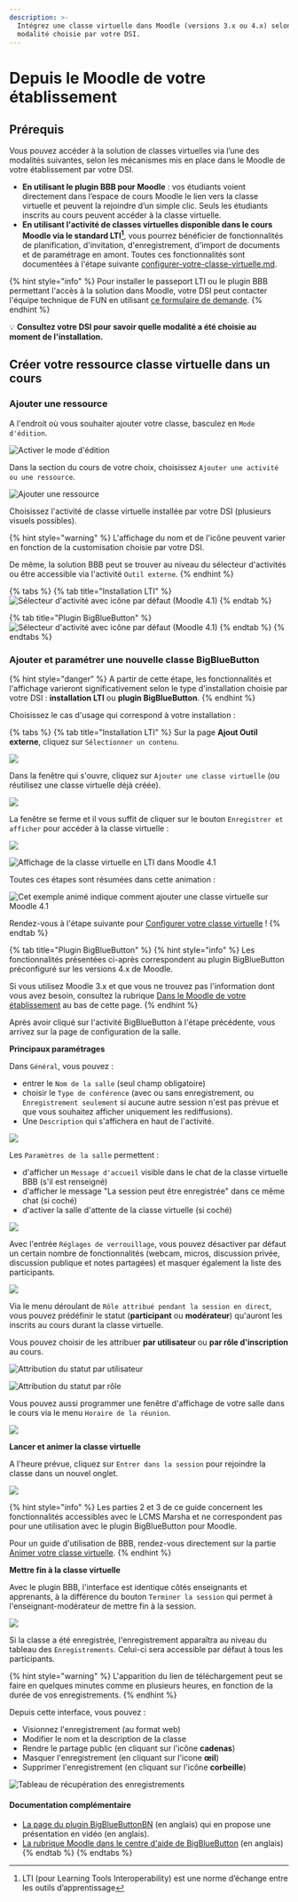 ```yaml
---
description: >-
  Intégrez une classe virtuelle dans Moodle (versions 3.x ou 4.x) selon la
  modalité choisie par votre DSI.
---
```


# Depuis le Moodle de votre établissement

## Prérequis

Vous pouvez accéder à la solution de classes virtuelles via l’une des modalités suivantes, selon les mécanismes mis en place dans le Moodle de votre établissement par votre DSI.

* **En utilisant le plugin BBB pour Moodle** : vos étudiants voient directement dans l’espace de cours Moodle le lien vers la classe virtuelle et peuvent la rejoindre d’un simple clic. Seuls les étudiants inscrits au cours peuvent accéder à la classe virtuelle.
* **En utilisant l'activité de classes virtuelles disponible dans le cours Moodle via le standard LTI[^1]**, vous pourrez bénéficier de fonctionnalités de planification, d'invitation, d'enregistrement, d'import de documents et de paramétrage en amont. Toutes ces fonctionnalités sont documentées à l'étape suivante [configurer-votre-classe-virtuelle.md](../configurer-votre-classe-virtuelle.md "mention").

{% hint style="info" %}
Pour installer le passeport LTI ou le plugin BBB permettant l'accès à la solution dans Moodle, votre DSI peut contacter l'équipe technique de FUN en utilisant [ce formulaire de demande](https://www.fun-mooc.help/hc/fr/requests/new?ticket_form_id=9122250595357).
{% endhint %}

:bulb: **Consultez votre DSI pour savoir quelle modalité a été choisie au moment de l'installation.**

## Créer votre ressource classe virtuelle dans un cours

### Ajouter une ressource

A l'endroit où vous souhaiter ajouter votre classe, basculez en `Mode d'édition`.

![Activer le mode d'édition](/assets/moodle4-edition-button.gif)

Dans la section du cours de votre choix, choisissez `Ajouter une activité ou une ressource`.

![Ajouter une ressource](/assets/moodle4-ajouter_ressource.png)

Choisissez l'activité de classe virtuelle installée par votre DSI (plusieurs visuels possibles).

{% hint style="warning" %}
L'affichage du nom et de l'icône peuvent varier en fonction de la customisation choisie par votre DSI.

De même, la solution BBB peut se trouver au niveau du sélecteur d'activités ou être accessible via l'activité `Outil externe`.
{% endhint %}

{% tabs %}
{% tab title="Installation LTI" %}
![Sélecteur d'activité avec icône par défaut (Moodle 4.1)](/assets/moodle4-activite_cv.png)
{% endtab %}

{% tab title="Plugin BigBlueButton" %}
![Sélecteur d'activité avec icône par défaut (Moodle 4.1)](/assets/moodle4.activite_plugin_bbb.png)
{% endtab %}
{% endtabs %}

### Ajouter et paramétrer une nouvelle classe BigBlueButton

{% hint style="danger" %}
A partir de cette étape, les fonctionnalités et l'affichage varieront significativement selon le type d'installation choisie par votre DSI : **installation LTI** ou **plugin BigBlueButton**.
{% endhint %}

Choisissez le cas d'usage qui correspond à votre installation :

{% tabs %}
{% tab title="Installation LTI" %}
Sur la page **Ajout Outil externe**, cliquez sur `Sélectionner un contenu`.

![](/assets/moodle4-lti-ajout_contenu.png)

Dans la fenêtre qui s'ouvre, cliquez sur `Ajouter une classe virtuelle` (ou réutilisez une classe virtuelle déjà créée).

![](/assets/moodle4-lti-nouvelle_cv.png)

La fenêtre se ferme et il vous suffit de cliquer sur le bouton `Enregistrer et afficher` pour accéder à la classe virtuelle :

![](/assets/moodle4-enregistrer_afficher.png)

![Affichage de la classe virtuelle en LTI dans Moodle 4.1](/assets/moodle4-nouvelle_classe.png)

Toutes ces étapes sont résumées dans cette animation :

![Cet exemple animé indique comment ajouter une classe virtuelle sur Moodle 4.1](/assets/Classe-virtuelle-add.gif)

Rendez-vous à l'étape suivante pour [Configurer votre classe virtuelle](../configurer-votre-classe-virtuelle.md) !
{% endtab %}

{% tab title="Plugin BigBlueButton" %}
{% hint style="info" %}
Les fonctionnalités présentées ci-après correspondent au plugin BigBlueButton préconfiguré sur les versions 4.x de Moodle.

Si vous utilisez Moodle 3.x et que vous ne trouvez pas l'information dont vous avez besoin, consultez la rubrique [Dans le Moodle de votre établissement](/guide/creer-votre-classe-virtuelle/depuis-le-moodle-de-votre-etablissement.md) au bas de cette page. 
{% endhint %}

Après avoir cliqué sur l'activité BigBlueButton à l'étape précédente, vous arrivez sur la page de configuration de la salle.

**Principaux paramétrages**

Dans `Général`, vous pouvez :

* entrer le `Nom de la salle` (seul champ obligatoire)
* choisir le `Type de conférence` (avec ou sans enregistrement, ou `Enregistrement seulement` si aucune autre session n'est pas prévue et que vous souhaitez afficher uniquement les rediffusions).
* Une `Description` qui s'affichera en haut de l'activité.

![](/assets/moodle-ajout_bbb_general.png)

Les `Paramètres de la salle` permettent :

* d'afficher un `Message d'accueil` visible dans le chat de la classe virtuelle BBB (s'il est renseigné)
* d'afficher le message "La session peut être enregistrée" dans ce même chat (si coché)
* d'activer la salle d'attente de la classe virtuelle (si coché)

![](/assets/moodle4-plugin-param-salle.png)

Avec l'entrée `Réglages de verrouillage`, vous pouvez désactiver par défaut un certain nombre de fonctionnalités (webcam, micros, discussion privée, discussion publique et notes partagées) et masquer également la liste des participants.

![](/assets/moodle4-plugin-lock.png)

Via le menu déroulant de `Rôle attribué pendant la session en direct`, vous pouvez prédéfinir le statut (**participant** ou **modérateur**) qu'auront les inscrits au cours durant la classe virtuelle.

Vous pouvez choisir de les attribuer **par utilisateur** ou **par rôle d'inscription** au cours.

![Attribution du statut par utilisateur](/assets/moodle4-plugin-user-role.png)

![Attribution du statut par rôle](/assets/moodle4-plugin-role.png)

Vous pouvez aussi programmer une fenêtre d'affichage de votre salle dans le cours via le menu `Horaire de la réunion`.

![](/assets/moodle4-plugin-horaires.png)

**Lancer et animer la classe virtuelle**

A l'heure prévue, cliquez sur `Entrer dans la session` pour rejoindre la classe dans un nouvel onglet.

![](/assets/moodle4-plugin-ecran-lancement.png)

{% hint style="info" %}
Les parties 2 et 3 de ce guide concernent les fonctionnalités accessibles avec le LCMS Marsha et ne correspondent pas pour une utilisation avec le plugin BigBlueButton pour Moodle.

Pour un guide d'utilisation de BBB, rendez-vous directement sur la partie [Animer votre classe virtuelle](/guide/animer-votre-classe-virtuelle.md).
{% endhint %}

**Mettre fin à la classe virtuelle**

Avec le plugin BBB, l'interface est identique côtés enseignants et apprenants, à la différence du bouton `Terminer la session` qui permet à l'enseignant-modérateur de mettre fin à la session.

![](/assets/moodle4-plugin-fin.png)

Si la classe a été enregistrée, l'enregistrement apparaîtra au niveau du tableau des `Enregistrements`. Celui-ci sera accessible par défaut à tous les participants.

{% hint style="warning" %}
L'apparition du lien de téléchargement peut se faire en quelques minutes comme en plusieurs heures, en fonction de la durée de vos enregistrements.
{% endhint %}

Depuis cette interface, vous pouvez :

* Visionnez l'enregistrement (au format web)
* Modifier le nom et la description de la classe
* Rendre le partage public (en cliquant sur l'icône **cadenas**)
* Masquer l'enregistrement (en cliquant sur l'icone **œil**)
* Supprimer l'enregistrement (en cliquant sur l'icône **corbeille**)

![Tableau de récupération des enregistrements](/assets/moodle4-plugin-paramsalle.png)

#### Documentation complémentaire

* [La page du plugin BigBlueButtonBN](https://moodle.org/plugins/mod_bigbluebuttonbn) (en anglais) qui en propose une présentation en vidéo (en anglais).
* [La rubrique Moodle dans le centre d'aide de BigBlueButton](https://support.bigbluebutton.org/hc/en-us/categories/1500000533302-Moodle) (en anglais)
{% endtab %}
{% endtabs %}

[^1]: LTI (pour Learning Tools Interoperability) est une norme d’échange entre les outils d’apprentissage
